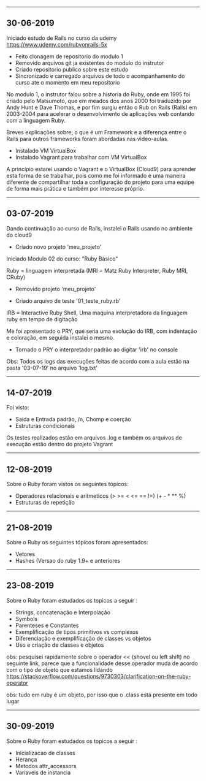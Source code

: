 --------------------------------------------------------
30-06-2019
--------------------------------------------------------
Iniciado estudo de Rails no curso da udemy
https://www.udemy.com/rubyonrails-5x

* Feito clonagem de repositorio do modulo 1
* Removido arquivos git ja existentes do modulo do instrutor
* Criado repositorio publico sobre este estudo
* Sincronizado e carregado arquivos de todo o acompanhamento do curso ate o momento em meu repositorio

No modulo 1, o instrutor falou sobre a historia do Ruby, onde em 1995 foi criado pelo Matsumoto, que em meados dos anos 2000 foi traduzido por Andy Hunt e Dave Thomas, e por fim surgiu então o Rub on Rails (Rails) em 2003-2004 para acelerar o desenvolvimento de aplicações web contando com a linguagem Ruby.

Breves explicações sobre, o que é um Framework e a diferença entre o Rails para outros frameworks foram abordadas nas video-aulas.

* Instalado VM VirtualBox
* Instalado Vagrant para trabalhar com VM VirtualBox

A princípio estarei usando o Vagrant e o VirtualBox (Cloud9) para aprender esta forma de se trabalhar, pois como me foi informado é uma maneira diferente de compartilhar toda a configuração do projeto para uma equipe de forma mais prática e também por interesse próprio.

--------------------------------------------------------
03-07-2019
--------------------------------------------------------

Dando continuação ao curso de Rails, instalei o Rails usando no ambiente do cloud9

* Criado novo projeto 'meu_projeto'

Iniciado Modulo 02 do curso: "Ruby Básico"

Ruby = linguagem interpretada (MRI = Matz Ruby Interpreter, Ruby MRI, CRuby)

* Removido projeto 'meu_projeto'

* Criado arquivo de teste '01_teste_ruby.rb'

IRB = Interactive Ruby Shell, Uma maquina interpretadora da linguagem ruby em tempo de digitação

Me foi apresentado o PRY, que seria uma evolução do IRB, com indentação e coloração, em seguida instalei o mesmo.

* Tornado o PRY o interpretador padrão ao digitar 'irb' no console

Obs: Todos os logs das execuções feitas de acordo com a aula estão na pasta '03-07-19' no arquivo 'log.txt'

--------------------------------------------------------
14-07-2019
--------------------------------------------------------

Foi visto:

* Saída e Entrada padrão, /n, Chomp e coerção
* Estruturas condicionais

Os testes realizados estão em arquivos .log e também os arquivos de execução estão dentro do projeto Vagrant


--------------------------------------------------------
12-08-2019
--------------------------------------------------------

Sobre o Ruby foram vistos os seguintes tópicos:

* Operadores relacionais e aritmeticos (> >= < <= == !=) (+ - * ** %)
* Estruturas de repetição

--------------------------------------------------------
21-08-2019
--------------------------------------------------------

Sobre o Ruby os seguintes tópicos foram apresentados:

* Vetores
* Hashes (Versao do ruby 1.9+ e anteriores


--------------------------------------------------------
23-08-2019
--------------------------------------------------------

Sobre o Ruby foram estudados os topicos a seguir :

* Strings, concatenação e Interpolação
* Symbols
* Parenteses e Constantes
* Exemplificação de tipos primitivos vs complexos
* Diferenciação e exemplificação de classes vs objetos
* Uso e criação de classes e objetos


obs: pesquisei rapidamente sobre o operador << (shovel ou left shift) no seguinte link, parece que a funcionalidade desse operador muda de acordo com o tipo de objeto que estamos lidando
https://stackoverflow.com/questions/9730303/clarification-on-the-ruby-operator

obs: tudo em ruby é um objeto, por isso que o .class está presente em todo lugar

--------------------------------------------------------
30-09-2019
--------------------------------------------------------

Sobre o Ruby foram estudados os topicos a seguir :

* Inicializacao de classes
* Herança
* Metodos attr_accessors
* Variaveis de instancia
